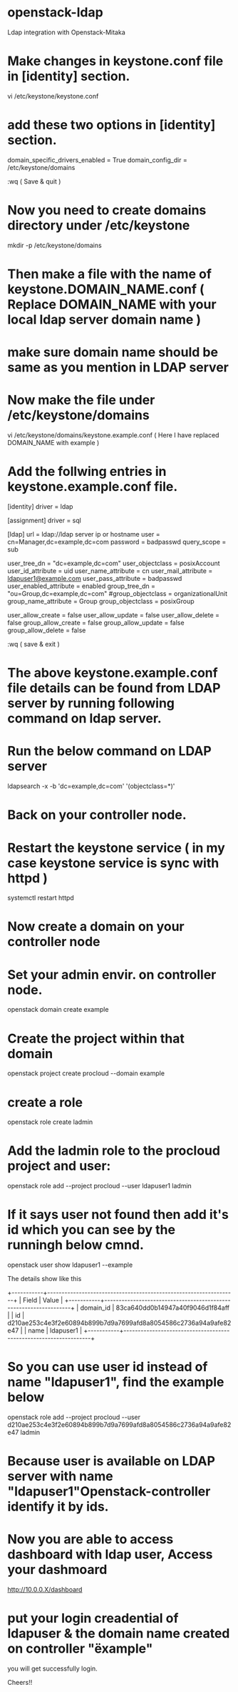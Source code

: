 # openstack-ldap
Ldap integration with Openstack-Mitaka
# Make changes in keystone.conf file in [identity] section.
vi /etc/keystone/keystone.conf
# add these two options in [identity] section.
domain_specific_drivers_enabled = True
domain_config_dir = /etc/keystone/domains

:wq ( Save & quit )

# Now you need to create domains directory under /etc/keystone

mkdir -p /etc/keystone/domains

# Then make a file with the name of keystone.DOMAIN_NAME.conf ( Replace DOMAIN_NAME with your local ldap server domain name )
# make sure domain name should be same as you mention in LDAP server

# Now make the file under /etc/keystone/domains

vi /etc/keystone/domains/keystone.example.conf       ( Here I have replaced DOMAIN_NAME with example )

# Add the follwing entries in keystone.example.conf file.

[identity]
driver = ldap

[assignment]
driver = sql

[ldap]
url = ldap://ldap server ip or hostname
user = cn=Manager,dc=example,dc=com 
password = badpasswd
query_scope = sub

user_tree_dn = "dc=example,dc=com"
user_objectclass = posixAccount
user_id_attribute = uid
user_name_attribute = cn
user_mail_attribute = ldapuser1@example.com
user_pass_attribute = badpasswd
user_enabled_attribute = enabled
group_tree_dn = "ou=Group,dc=example,dc=com"
#group_objectclass = organizationalUnit
group_name_attribute = Group
group_objectclass = posixGroup


user_allow_create = false
user_allow_update = false
user_allow_delete = false
group_allow_create = false
group_allow_update = false
group_allow_delete = false

:wq ( save & exit )

# The above keystone.example.conf file details can be found from LDAP server by running following command on ldap server.

# Run the below command on LDAP server

ldapsearch -x -b 'dc=example,dc=com' '(objectclass=*)'

# Back on your controller node.

# Restart the keystone service ( in my case keystone service is sync with httpd )

systemctl restart httpd

# Now create a domain on your controller node 
# Set your admin envir. on controller node.

openstack domain create example

# Create the project within that domain

openstack project create procloud --domain example

# create a role

openstack role create ladmin

# Add the ladmin role to the procloud project and user:

openstack role add --project procloud --user ldapuser1 ladmin

# If it says user not found then add it's id which you can see by the runningh below cmnd.

openstack user show ldapuser1 --example

The details show like this 

+-----------+------------------------------------------------------------------+
| Field     | Value                                                            |
+-----------+------------------------------------------------------------------+
| domain_id | 83ca640dd0b14947a40f9046d1f84aff                                 |
| id        | d210ae253c4e3f2e60894b899b7d9a7699afd8a8054586c2736a94a9afe82e47 |
| name      | ldapuser1                                                        |
+-----------+------------------------------------------------------------------+

# So you can use user id instead of name "ldapuser1", find the example below

openstack role add --project procloud --user d210ae253c4e3f2e60894b899b7d9a7699afd8a8054586c2736a94a9afe82e47 ladmin

# Because user is available on LDAP server with name "ldapuser1"Openstack-controller identify it by ids.

# Now you are able to access dashboard with ldap user, Access your dashmoard

http://10.0.0.X/dashboard

# put your login creadential of ldapuser & the domain name created on controller "ëxample"


you will get successfully login.

Cheers!!


